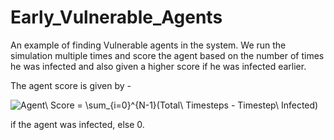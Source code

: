 # Early_Vulnerable_Agents
An example of finding Vulnerable agents in the system. We run the simulation multiple times and score the agent based on the number of times he was infected and also given a higher score if he was infected earlier.

The agent score is given by -

<img src="https://latex.codecogs.com/png.image?\dpi{110}&space;Agent\&space;Score&space;=&space;\sum_{i=0}^{N-1}(Total\&space;Timesteps&space;-&space;Timestep\&space;Infected)" title="Agent\ Score = \sum_{i=0}^{N-1}(Total\ Timesteps - Timestep\ Infected)" />

if the agent was infected, else 0.
